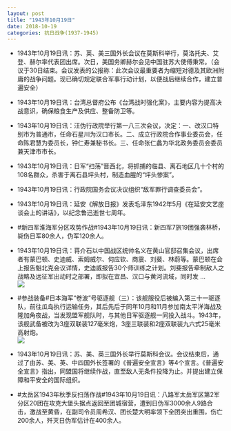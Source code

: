 ```yaml
---
layout: post
title: "1943年10月19日"
date: 2018-10-19
categories: 抗日战争(1937-1945)
---
```


<meta name="referrer" content="no-referrer" />

- 1943年10月19日讯：苏、英、美三国外长会议在莫斯科举行，莫洛托夫、艾登、赫尔率代表团出席。次日，美国务卿赫尔会见中国驻苏大使傅秉常。（会议于30日结束。会议发表的公报称：此次会议最重要者为缩短对德及其欧洲附庸的战争问题。现已确切规定联合军事行动计划，以便战后继续合作，建立普遍安全） 

- 1943年10月19日讯：台湾总督府公布《台湾战时强化案》，主要内容为提高决战意识，确保粮食生产及供应、整备防卫等。 

- 1943年10月19日讯：汪伪行政院举行第一八三次会议，决定：一、改汉口特别市为普通市，任命石星川为汉口市长。二、成立行政院合作事业委员会，任命陈君慧为委员长，钟仁寿兼秘书长。三、任命张仁蠡为华北政务委员会委员兼天津市市长。 

- 1943年10月19日讯：日军“扫荡”晋西北，将抓捕的临县、离石地区几十个村的108名群众，杀害于离石县坪头村，制造血腥的“坪头惨案”。 

- 1943年10月19日讯：行政院国务会议决议组织“敌军罪行调查委员会”。 

- 1943年10月19日讯：延安《解放日报》发表毛泽东1942年5月《在延安文艺座谈会上的讲话》，以纪念鲁迅逝世七周年。 

- #新四军淮海军分区攻势作战#1943年10月19日讯：新四军7旅19团强袭林桥，毙伤日军80余人，伪军120余人。 

- 1943年10月19日讯：蒋介石以中国战区统帅名义在黄山官邸召集会议，出席者有蒙巴顿、史迪威、索姆威尔、何应钦、商震、刘斐、林蔚等。蒙巴顿在会上报告魁北克会议详情，史迪威报告30个师训练之计划。刘斐报告牵制敌人之战略及远征军出动时之部署，即拟在宜昌、汉口与黄河流域，同时发 ... <br/><img src="https://wx4.sinaimg.cn/large/aca367d8ly1fwdcn9242ij20c80gswet.jpg" />

- #参战装备#日本海军“卷波”号驱逐舰（三）：该舰服役后被编入第三十一驱逐队，前往瓜岛执行运输任务，其后先后于同年10月和11月参加南太平洋海战及隆加角夜战，当发现盟军舰队时，与其他日军驱逐舰一同投入战斗。1943年，该舰武备被改为3座双联装127毫米炮，3座三联装和2座双联装九六式25毫米高射炮。 <br/><img src="https://wx3.sinaimg.cn/large/aca367d8ly1fwdawt07n4j20j6073aar.jpg" />

- 1943年10月19日讯：苏、美、英三国外长举行莫斯科会议。会议结束后，通过了由苏、美、英、中四国外长签署的《普遍安全宣言》等4个宣言。《普遍安全宣言》指出，同盟国将继续作战，直至敌人无条件投降为止。并提出建立保障和平安全的国际组织。 

- #太岳区1943年秋季反扫荡作战#1943年10月19日讯：八路军太岳军区第2军分区20团在攻克大堡头据点返回至团城宿营，遭到日伪军3000余人9路合击，激战至黄昏，在副司令员周希汉、团长楚大明率领下全团突出重围，伤亡200余人，歼灭日伪军估计在400余人。 

